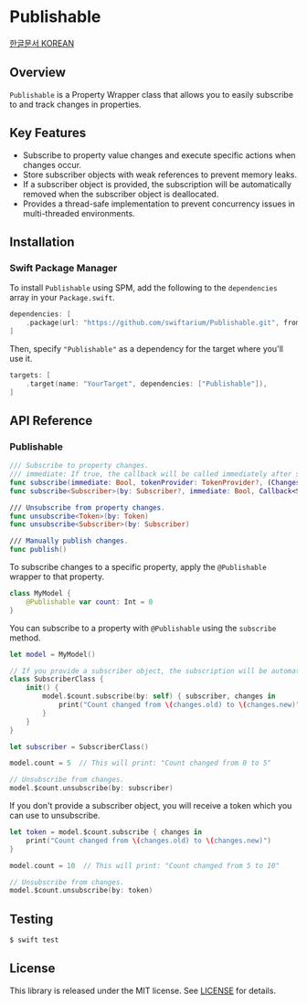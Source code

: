 # Publishable

[한글문서 KOREAN](/README_ko.md)

## Overview

`Publishable` is a Property Wrapper class that allows you to easily subscribe to and track changes in properties.

## Key Features

- Subscribe to property value changes and execute specific actions when changes occur.
- Store subscriber objects with weak references to prevent memory leaks.
- If a subscriber object is provided, the subscription will be automatically removed when the subscriber object is deallocated.
- Provides a thread-safe implementation to prevent concurrency issues in multi-threaded environments.

## Installation

### Swift Package Manager

To install `Publishable` using SPM, add the following to the `dependencies` array in your `Package.swift`.

```swift
dependencies: [
    .package(url: "https://github.com/swiftarium/Publishable.git", from: "1.4.0"),
]
```

Then, specify `"Publishable"` as a dependency for the target where you'll use it.

```swift
targets: [
    .target(name: "YourTarget", dependencies: ["Publishable"]),
]
```

## API Reference

### Publishable

```swift
/// Subscribe to property changes.
/// immediate: If true, the callback will be called immediately after subscription. (default: false)
func subscribe(immediate: Bool, tokenProvider: TokenProvider?, (Changes) -> Void) -> any SubscriptionToken
func subscribe<Subscriber>(by: Subscriber?, immediate: Bool, Callback<Subscriber>)

/// Unsubscribe from property changes.
func unsubscribe<Token>(by: Token)
func unsubscribe<Subscriber>(by: Subscriber)

/// Manually publish changes.
func publish()
```

To subscribe changes to a specific property, apply the `@Publishable` wrapper to that property.

```swift
class MyModel {
    @Publishable var count: Int = 0
}
```

You can subscribe to a property with `@Publishable` using the `subscribe` method.

```swift
let model = MyModel()

// If you provide a subscriber object, the subscription will be automatically removed when the subscriber object is deallocated.
class SubscriberClass {
    init() {
        model.$count.subscribe(by: self) { subscriber, changes in
            print("Count changed from \(changes.old) to \(changes.new)")
        }
    }
}

let subscriber = SubscriberClass()

model.count = 5  // This will print: "Count changed from 0 to 5"

// Unsubscribe from changes.
model.$count.unsubscribe(by: subscriber)
```

If you don't provide a subscriber object, you will receive a token which you can use to unsubscribe.

```swift
let token = model.$count.subscribe { changes in
    print("Count changed from \(changes.old) to \(changes.new)")
}

model.count = 10  // This will print: "Count changed from 5 to 10"

// Unsubscribe from changes.
model.$count.unsubscribe(by: token)
```

## Testing

```bash
$ swift test
```

## License

This library is released under the MIT license. See [LICENSE](/LICENSE) for details.